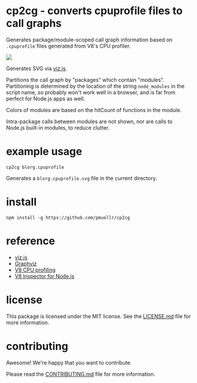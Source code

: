 cp2cg - converts cpuprofile files to call graphs
================================================================================

Generates package/module-scoped call graph information based on `.cpuprofile`
files generated from V8's CPU profiler.

<img src='https://rawgit.com/pmuellr/cp2cg/master/test/fixtures/express-jade.cpuprofile.svg'>

Generates SVG via [viz.js](https://npmjs.org/package/viz.js).

Partitions the call graph by "packages" which contain "modules".
Partitioning is determined by the location of the string `node_modules` in
the script name, so probably won't work well in a browser, and is far from
perfect for Node.js apps as well.

Colors of modules are based on the hitCount of functions in the module.

Intra-package calls between modules are not shown, nor are calls to Node.js
built-in modules, to reduce clutter.


example usage
================================================================================

    cp2cg blorg.cpuprofile

Generates a `blorg.cpuprofile.svg` file in the current directory.


install
================================================================================

    npm install -g https://github.com/pmuellr/cp2cg


reference
================================================================================

* [viz.js](https://npmjs.org/package/viz.js)
* [Graphviz](http://www.graphviz.org/Documentation.php)
* [V8 CPU profiling](https://developers.google.com/web/tools/chrome-devtools/rendering-tools/js-execution?hl=en)
* [V8 Inspector for Node.js](https://nodejs.org/dist/latest-v6.x/docs/api/debugger.html#debugger_v8_inspector_integration_for_node_js)


license
================================================================================

This package is licensed under the MIT license.  See the
[LICENSE.md](LICENSE.md) file for more information.


contributing
================================================================================

Awesome!  We're happy that you want to contribute.

Please read the [CONTRIBUTING.md](CONTRIBUTING.md) file for more information.
